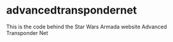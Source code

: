 # advancedtranspondernet
This is the code behind the Star Wars Armada website Advanced Transponder Net
